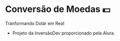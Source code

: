 # Conversão de Moedas 💵

Tranformando Dolár em Real

* Projeto da InversãoDev proporcionado pela Alura.
